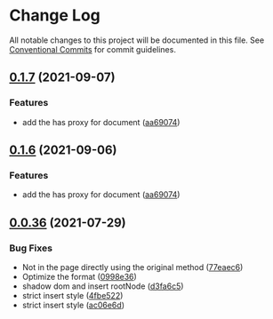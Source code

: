 # Change Log

All notable changes to this project will be documented in this file.
See [Conventional Commits](https://conventionalcommits.org) for commit guidelines.

## [0.1.7](https://github.com/bytedance/garfish/compare/v0.1.5...0.1.7) (2021-09-07)

### Features

- add the has proxy for document ([aa69074](https://github.com/bytedance/garfish/commit/aa69074787e651a71f56885ebadacd495fd92c02))

## [0.1.6](https://github.com/bytedance/garfish/compare/v0.1.5...0.1.6) (2021-09-06)

### Features

- add the has proxy for document ([aa69074](https://github.com/bytedance/garfish/commit/aa69074787e651a71f56885ebadacd495fd92c02))

## [0.0.36](https://github.com/bytedance/garfish/compare/v0.0.35...0.0.36) (2021-07-29)

### Bug Fixes

- Not in the page directly using the original method ([77eaec6](https://github.com/bytedance/garfish/commit/77eaec63ab149e83b9e40be3c883eb4980a14c92))
- Optimize the format ([0998e36](https://github.com/bytedance/garfish/commit/0998e360c5584e14d9b596a42c79da433cb7a7ea))
- shadow dom and insert rootNode ([d3fa6c5](https://github.com/bytedance/garfish/commit/d3fa6c593b4ab474cfa41921d1d48624c1b33073))
- strict insert style ([4fbe522](https://github.com/bytedance/garfish/commit/4fbe522b9cc2894bc967cbff57457b504a381086))
- strict insert style ([ac06e6d](https://github.com/bytedance/garfish/commit/ac06e6d12b94c5895815061be21740a04d5956f5))
